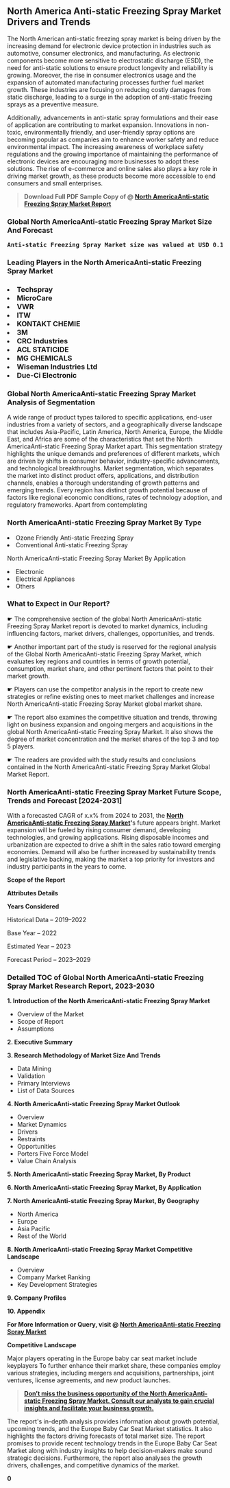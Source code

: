 <p><h2>North America Anti-static Freezing Spray Market Drivers and Trends</h2><p>The North American anti-static freezing spray market is being driven by the increasing demand for electronic device protection in industries such as automotive, consumer electronics, and manufacturing. As electronic components become more sensitive to electrostatic discharge (ESD), the need for anti-static solutions to ensure product longevity and reliability is growing. Moreover, the rise in consumer electronics usage and the expansion of automated manufacturing processes further fuel market growth. These industries are focusing on reducing costly damages from static discharge, leading to a surge in the adoption of anti-static freezing sprays as a preventive measure.</p><p>Additionally, advancements in anti-static spray formulations and their ease of application are contributing to market expansion. Innovations in non-toxic, environmentally friendly, and user-friendly spray options are becoming popular as companies aim to enhance worker safety and reduce environmental impact. The increasing awareness of workplace safety regulations and the growing importance of maintaining the performance of electronic devices are encouraging more businesses to adopt these solutions. The rise of e-commerce and online sales also plays a key role in driving market growth, as these products become more accessible to end consumers and small enterprises.</p></p><blockquote id="" class=""><strong>Download Full PDF Sample Copy of @&nbsp;<a href="https://www.verifiedmarketreports.com/download-sample/?rid=832834&utm_source=GitHub-Jan&utm_medium=251" target="_blank">North AmericaAnti-static Freezing Spray Market Report</a>&nbsp;&nbsp;</strong></blockquote><h3 id="" class=""><strong>Global&nbsp;North AmericaAnti-static Freezing Spray Market Size And Forecast</strong></h3><pre class="reader-text-block__code-block"><strong>Anti-static Freezing Spray Market size was valued at USD 0.15 Billion in 2022 and is projected to reach USD 0.25 Billion by 2030, growing at a CAGR of 7.2% from 2024 to 2030.</strong></pre><h3 id="" class="">Leading Players in the&nbsp;North AmericaAnti-static Freezing Spray Market</h3><h3 class=""></Li><Li>Techspray</Li><Li> MicroCare</Li><Li> VWR</Li><Li> ITW</Li><Li> KONTAKT CHEMIE</Li><Li> 3M</Li><Li> CRC Industries</Li><Li> ACL STATICIDE</Li><Li> MG CHEMICALS</Li><Li> Wiseman Industries Ltd</Li><Li> Due-Ci Electronic</h3><h3 id="" class="">Global&nbsp;North AmericaAnti-static Freezing Spray Market Analysis of Segmentation</h3><p id="" class="">A wide range of product types tailored to specific applications, end-user industries from a variety of sectors, and a geographically diverse landscape that includes Asia-Pacific, Latin America, North America, Europe, the Middle East, and Africa are some of the characteristics that set the North AmericaAnti-static Freezing Spray Market apart. This segmentation strategy highlights the unique demands and preferences of different markets, which are driven by shifts in consumer behavior, industry-specific advancements, and technological breakthroughs. Market segmentation, which separates the market into distinct product offers, applications, and distribution channels, enables a thorough understanding of growth patterns and emerging trends. Every region has distinct growth potential because of factors like regional economic conditions, rates of technology adoption, and regulatory frameworks. Apart from contemplating</p><h3 id="" class="">North AmericaAnti-static Freezing Spray Market&nbsp;By Type</h3><p></Li><Li>Ozone Friendly Anti-static Freezing Spray</Li><Li> Conventional Anti-static Freezing Spray</p><div class="" data-test-id=""><p>North AmericaAnti-static Freezing Spray Market&nbsp;By Application</p></div><p class=""></Li><Li>Electronic</Li><Li> Electrical Appliances</Li><Li> Others</p><div class="" data-test-id=""><h3><span class="">What to Expect in Our Report?</span></h3></div><div class="" data-test-id=""><p><span class="">☛ The comprehensive section of the global North AmericaAnti-static Freezing Spray Market report is devoted to market dynamics, including influencing factors, market drivers, challenges, opportunities, and trends.</span></p></div><div class="" data-test-id=""><p><span class="">☛ Another important part of the study is reserved for the regional analysis of the Global North AmericaAnti-static Freezing Spray Market, which evaluates key regions and countries in terms of growth potential, consumption, market share, and other pertinent factors that point to their market growth.</span></p></div><div class="" data-test-id=""><p><span class="">☛ Players can use the competitor analysis in the report to create new strategies or refine existing ones to meet market challenges and increase North AmericaAnti-static Freezing Spray Market global market share.</span></p></div><div class="" data-test-id=""><p><span class="">☛ The report also examines the competitive situation and trends, throwing light on business expansion and ongoing mergers and acquisitions in the global North AmericaAnti-static Freezing Spray Market. It also shows the degree of market concentration and the market shares of the top 3 and top 5 players.</span></p></div><div class="" data-test-id=""><p><span class="">☛ The readers are provided with the study results and conclusions contained in the North AmericaAnti-static Freezing Spray Market Global Market Report.</span></p></div><div class="" data-test-id=""><h3><span class="">North AmericaAnti-static Freezing Spray Market Future Scope, Trends and Forecast [2024-2031]</span></h3></div><div class="" data-test-id=""><p><span class="">With a forecasted CAGR of x.x% from 2024 to 2031, the <strong><a href="https://www.verifiedmarketreports.com/download-sample/?rid=832834&utm_source=GitHub-Jan&utm_medium=251" target="_blank">North AmericaAnti-static Freezing Spray Market</a>'</strong>s future appears bright. Market expansion will be fueled by rising consumer demand, developing technologies, and growing applications. Rising disposable incomes and urbanization are expected to drive a shift in the sales ratio toward emerging economies. Demand will also be further increased by sustainability trends and legislative backing, making the market a top priority for investors and industry participants in the years to come.</span></p><p id="ember66" class="ember-view reader-text-block__paragraph"><strong>Scope of the Report</strong></p><p id="ember67" class="ember-view reader-text-block__paragraph"><strong>Attributes Details</strong></p><p id="ember68" class="ember-view reader-text-block__paragraph"><strong>Years Considered</strong></p><p id="ember69" class="ember-view reader-text-block__paragraph">Historical Data &ndash; 2019&ndash;2022</p><p id="ember70" class="ember-view reader-text-block__paragraph">Base Year &ndash; 2022</p><p id="ember71" class="ember-view reader-text-block__paragraph">Estimated Year &ndash; 2023</p><p id="ember72" class="ember-view reader-text-block__paragraph">Forecast Period &ndash; 2023&ndash;2029</p></div><h3 id="" class="">Detailed TOC of Global North AmericaAnti-static Freezing Spray Market Research Report, 2023-2030</h3><p id="" class=""><strong>1. Introduction of the North AmericaAnti-static Freezing Spray Market</strong></p><ul><li>Overview of the Market</li><li>Scope of Report</li><li>Assumptions</li></ul><p id="" class=""><strong>2. Executive Summary</strong></p><p id="" class=""><strong>3. Research Methodology of Market Size And Trends</strong></p><ul><li>Data Mining</li><li>Validation</li><li>Primary Interviews</li><li>List of Data Sources</li></ul><p id="" class=""><strong>4. North AmericaAnti-static Freezing Spray Market Outlook</strong></p><ul><li>Overview</li><li>Market Dynamics</li><li>Drivers</li><li>Restraints</li><li>Opportunities</li><li>Porters Five Force Model</li><li>Value Chain Analysis</li></ul><p id="" class=""><strong>5. North AmericaAnti-static Freezing Spray Market, By Product</strong></p><p id="" class=""><strong>6. North AmericaAnti-static Freezing Spray Market, By Application</strong></p><p id="" class=""><strong>7. North AmericaAnti-static Freezing Spray Market, By Geography</strong></p><ul><li>North America</li><li>Europe</li><li>Asia Pacific</li><li>Rest of the World</li></ul><p id="" class=""><strong>8. North AmericaAnti-static Freezing Spray Market Competitive Landscape</strong></p><ul><li>Overview</li><li>Company Market Ranking</li><li>Key Development Strategies</li></ul><p id="" class=""><strong>9. Company Profiles</strong></p><p id="" class=""><strong>10. Appendix</strong></p><p><strong>For More Information or Query, visit&nbsp;@ <a href="https://www.verifiedmarketreports.com/product/anti-static-freezing-spray-market/" target="_blank">North AmericaAnti-static Freezing Spray Market</a></strong></p><p id="ember61" class="ember-view reader-text-block__paragraph"><strong>Competitive Landscape</strong></p><p id="ember62" class="ember-view reader-text-block__paragraph">Major players operating in the Europe baby car seat market include keyplayers To further enhance their market share, these companies employ various strategies, including mergers and acquisitions, partnerships, joint ventures, license agreements, and new product launches.</p><blockquote id="ember63" class="ember-view reader-text-block__blockquote"><strong><a href="https://www.verifiedmarketreports.com/download-sample/?rid=832834&utm_source=GitHub-Jan&utm_medium=251" target="_blank">Don&rsquo;t miss the business opportunity of the North AmericaAnti-static Freezing Spray Market. Consult our analysts to gain crucial insights and facilitate your business growth.</a></strong></blockquote><p id="ember64" class="ember-view reader-text-block__paragraph">The report's in-depth analysis provides information about growth potential, upcoming trends, and the Europe Baby Car Seat Market statistics. It also highlights the factors driving forecasts of total market size. The report promises to provide recent technology trends in the Europe Baby Car Seat Market along with industry insights to help decision-makers make sound strategic decisions. Furthermore, the report also analyses the growth drivers, challenges, and competitive dynamics of the market.</p><p class="ember-view reader-text-block__paragraph"><strong>0</strong></p>
